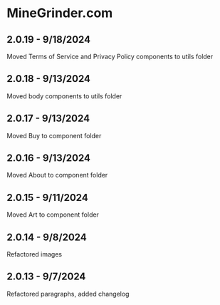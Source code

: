 # MineGrinder.com

## 2.0.19 - 9/18/2024
Moved Terms of Service and Privacy Policy components to utils folder

## 2.0.18 - 9/13/2024
Moved body components to utils folder

## 2.0.17 - 9/13/2024
Moved Buy to component folder

## 2.0.16 - 9/13/2024
Moved About to component folder

## 2.0.15 - 9/11/2024
Moved Art to component folder

## 2.0.14 - 9/8/2024
Refactored images

## 2.0.13 - 9/7/2024
Refactored paragraphs, added changelog